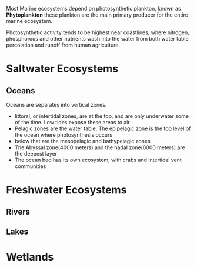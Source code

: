 Most Marine ecosystems depend on photosynthetic plankton, known as **Phytoplankton** these plankton are the main primary producer for the entire marine ecosystem.

Photosynthetic activity tends to be highest near coastlines, where nitrogen, phosphorous and other nutrients wash into the water from both water table percolation and runoff from human agriculture. 
# Saltwater Ecosystems

## Oceans
Oceans are separates into vertical zones. 

- littoral, or intertidal zones, are at the top, and are only underwater some of the time. Low tides expose these areas to air
- Pelagic zones are the water table. The epipelagic zone is the top level of the ocean where photosynthesis occurs
- below that are the mesopelagic and bathypelagic zones
- The Abyssal zone(4000 meters) and the hadal zone(6000 meters) are the deepest layer
- The ocean bed has its own ecosystem, with crabs and intertidal vent communities
# Freshwater Ecosystems
## Rivers

## Lakes

# Wetlands

